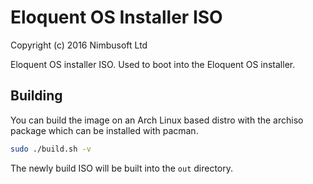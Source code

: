 # Eloquent OS Installer ISO

Copyright (c) 2016 Nimbusoft Ltd

Eloquent OS installer ISO. Used to boot into the Eloquent OS installer.


## Building

You can build the image on an Arch Linux based distro with the archiso package which can be installed with pacman.

```bash
sudo ./build.sh -v
```

The newly build ISO will be built into the ```out``` directory.
